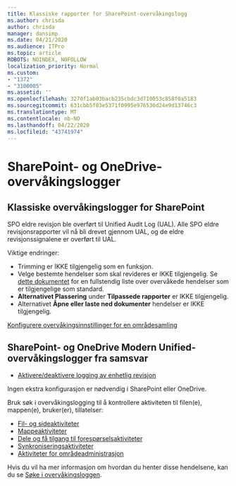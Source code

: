 ```yaml
---
title: Klassiske rapporter for SharePoint-overvåkingslogg
ms.author: chrisda
author: chrisda
manager: dansimp
ms.date: 04/21/2020
ms.audience: ITPro
ms.topic: article
ROBOTS: NOINDEX, NOFOLLOW
localization_priority: Normal
ms.custom:
- "1372"
- "3100005"
ms.assetid: ''
ms.openlocfilehash: 3270f1ab03bacb235cbdc3d710053c858f0a5183
ms.sourcegitcommit: 631cbb5f03e5371f0995e976536d24e9d13746c3
ms.translationtype: MT
ms.contentlocale: nb-NO
ms.lasthandoff: 04/22/2020
ms.locfileid: "43741974"
---
```

# <a name="sharepoint-and-onedrive-audit-logs"></a>SharePoint- og OneDrive-overvåkingslogger

## <a name="sharepoint-classic-audit-logs"></a>Klassiske overvåkingslogger for SharePoint

SPO eldre revisjon ble overført til Unified Audit Log (UAL). Alle SPO eldre revisjonsrapporter vil nå bli drevet gjennom UAL, og de eldre revisjonssignalene er overført til UAL.

Viktige endringer:

* Trimming er IKKE tilgjengelig som en funksjon.
* Velge bestemte hendelser som skal revideres er IKKE tilgjengelig. Se [dette dokumentet](https://docs.microsoft.com/office365/securitycompliance/search-the-audit-log-in-security-and-compliance) for en fullstendig liste over overvåkede hendelser som er tilgjengelige som standard.
* **Alternativet Plassering** under **Tilpassede rapporter** er IKKE tilgjengelig.
* Alternativet **Åpne eller laste ned dokumenter** hendelser er IKKE tilgjengelig.

[Konfigurere overvåkingsinnstillinger for en områdesamling](https://support.office.com/article/Configure-audit-settings-for-a-site-collection-A9920C97-38C0-44F2-8BCB-4CF1E2AE22D2)

## <a name="sharepoint-and-onedrive-modern-unified-audit-logs-from-compliance"></a>SharePoint- og OneDrive Modern Unified-overvåkingslogger fra samsvar

* [Aktivere/deaktivere logging av enhetlig revisjon](https://docs.microsoft.com/office365/securitycompliance/turn-audit-log-search-on-or-off) 

Ingen ekstra konfigurasjon er nødvendig i SharePoint eller OneDrive.

Bruk søk i overvåkingslogging til å kontrollere aktiviteten til filen(e), mappen(e), bruker(er), tillatelser:

* [Fil- og sideaktiviteter](https://docs.microsoft.com/office365/securitycompliance/search-the-audit-log-in-security-and-compliance)
* [Mappeaktiviteter](https://docs.microsoft.com/office365/securitycompliance/search-the-audit-log-in-security-and-compliance#folder-activities)
* [Dele og få tilgang til forespørselsaktiviteter](https://docs.microsoft.com/office365/securitycompliance/search-the-audit-log-in-security-and-compliance#sharing-and-access-request-activities)
* [Synkroniseringsaktiviteter](https://docs.microsoft.com/office365/securitycompliance/search-the-audit-log-in-security-and-compliance#synchronization-activities)
* [Aktiviteter for områdeadministrasjon](https://docs.microsoft.com/office365/securitycompliance/search-the-audit-log-in-security-and-compliance#site-administration-activities)

Hvis du vil ha mer informasjon om hvordan du henter disse hendelsene, kan du se [Søke i overvåkingsloggen](https://docs.microsoft.com/office365/securitycompliance/search-the-audit-log-in-security-and-compliance#search-the-audit-log).
